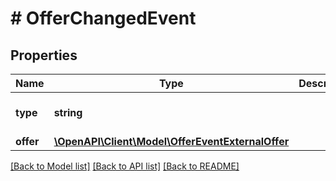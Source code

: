 # # OfferChangedEvent

## Properties

Name | Type | Description | Notes
------------ | ------------- | ------------- | -------------
**type** | **string** |  | [optional] [default to 'OFFER_CHANGED']
**offer** | [**\OpenAPI\Client\Model\OfferEventExternalOffer**](OfferEventExternalOffer.md) |  |

[[Back to Model list]](../../README.md#models) [[Back to API list]](../../README.md#endpoints) [[Back to README]](../../README.md)
